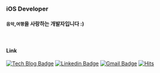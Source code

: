 ### iOS Developer
#### `음악`,`여행`을 사랑하는 개발자입니다 :)

<!--![Gunter's github stats](https://github-readme-stats.vercel.app/api?username=kwontaewan&show_icons=true)-->
<br>
<!--![Top Langs](https://github-readme-stats.vercel.app/api/top-langs/?username=kwontaewan&layout=compact)-->

#### Link
[![Tech Blog Badge](http://img.shields.io/badge/-Resume%20-black?style=flat-square&logo=github&link=http://gunterkwon.info/)](http://gunterkwon.info/) 
[![Linkedin Badge](https://img.shields.io/badge/-LinkedIn-blue?style=flat-square&logo=Linkedin&logoColor=white&link=https://www.linkedin.com/in/tae-wan-kwon-a3a792145/)](https://www.linkedin.com/in/tae-wan-kwon-a3a792145/) 
[![Gmail Badge](https://img.shields.io/badge/-Mail-d14836?style=flat-square&logo=Gmail&logoColor=white&link=mailto:gunter92@icloud.com)](mailto:gunter92@icloud.com)
[![Hits](https://hits.seeyoufarm.com/api/count/incr/badge.svg?url=https%3A%2F%2Fgithub.com%2Fzzsza)](https://hits.seeyoufarm.com) 




<!--
**kwontaewan/kwontaewan** is a ✨ _special_ ✨ repository because its `README.md` (this file) appears on your GitHub profile.

Here are some ideas to get you started:

- 🔭 I’m currently working on ...
- 🌱 I’m currently learning ...
- 👯 I’m looking to collaborate on ...
- 🤔 I’m looking for help with ...
- 💬 Ask me about ...
- 📫 How to reach me: ...
- 😄 Pronouns: ...
- ⚡ Fun fact: ...
-->
